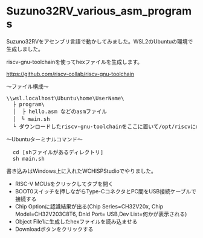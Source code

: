# Suzuno32RV_various_asm_programs

Suzuno32RVをアセンブリ言語で動かしてみました。WSL2のUbuntuの環境で生成しました。

riscv-gnu-toolchainを使ってhexファイルを生成します。

https://github.com/riscv-collab/riscv-gnu-toolchain


～ファイル構成～

<pre>
\\wsl.localhost\Ubuntu\home\UserName\
  ├ program\
  │  ├ hello.asm などのasmファイル
  │　└ main.sh
  └ ダウンロードしたriscv-gnu-toolchainをここに置いて/opt/riscvにmakeしました。
</pre>


～Ubuntuターミナルコマンド～
<pre>
  cd [shファイルがあるディレクトリ]
  sh main.sh
</pre>

書き込みはWindows上に入れたWCHISPStudioでやりました。
- RISC-V MCUsをクリックしてタブを開く
- BOOT0スイッチを押しながらType-CコネクタとPC間をUSB接続ケーブルで接続する
- Chip Optionに認識結果が出る(Chip Series=CH32V20x, Chip Model=CH32V203C8T6, Dnld Port= USB,Dev List=何かが表示される)
- Object File1に生成したhexファイルを読み込ませる
- Downloadボタンをクリックする
